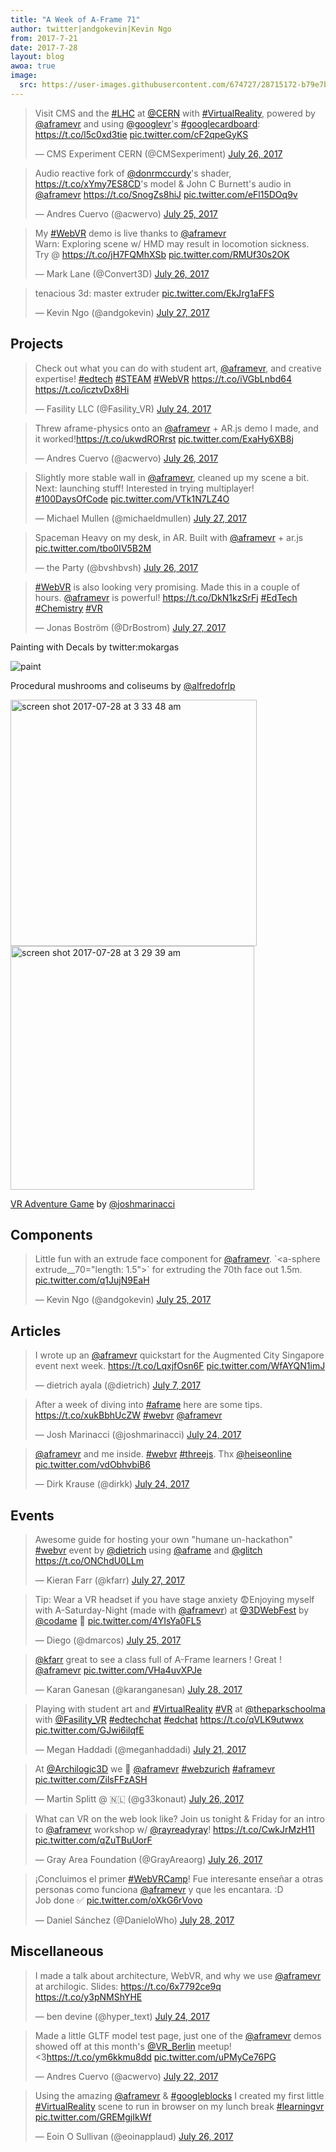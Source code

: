 ```yaml
---
title: "A Week of A-Frame 71"
author: twitter|andgokevin|Kevin Ngo
from: 2017-7-21
date: 2017-7-28
layout: blog
awoa: true
image:
  src: https://user-images.githubusercontent.com/674727/28715172-b79e7bc2-734b-11e7-8de3-60cbb5f9f316.png
---
```


<script async src="//platform.twitter.com/widgets.js" charset="utf-8"></script>

<div class="tweets tweets-feature">
<blockquote class="twitter-tweet"><p lang="en" dir="ltr">Visit CMS and the <a href="https://twitter.com/hashtag/LHC?src=hash">#LHC</a> at <a href="https://twitter.com/CERN">@CERN</a> with <a href="https://twitter.com/hashtag/VirtualReality?src=hash">#VirtualReality</a>, powered by <a href="https://twitter.com/aframevr">@aframevr</a> and using <a href="https://twitter.com/googlevr">@googlevr</a>&#39;s <a href="https://twitter.com/hashtag/googlecardboard?src=hash">#googlecardboard</a>: <a href="https://t.co/l5c0xd3tie">https://t.co/l5c0xd3tie</a> <a href="https://t.co/cF2qpeGyKS">pic.twitter.com/cF2qpeGyKS</a></p>&mdash; CMS Experiment CERN (@CMSexperiment) <a href="https://twitter.com/CMSexperiment/status/890223864562810880">July 26, 2017</a></blockquote>

<blockquote class="twitter-tweet"><p lang="en" dir="ltr">Audio reactive fork of <a href="https://twitter.com/donrmccurdy">@donrmccurdy</a>&#39;s shader, <a href="https://t.co/xYmy7ES8CD">https://t.co/xYmy7ES8CD</a>&#39;s model &amp; John C Burnett&#39;s audio in <a href="https://twitter.com/aframevr">@aframevr</a> <a href="https://t.co/SnogZs8hiJ">https://t.co/SnogZs8hiJ</a> <a href="https://t.co/eFl15DOq9v">pic.twitter.com/eFl15DOq9v</a></p>&mdash; Andres Cuervo (@acwervo) <a href="https://twitter.com/acwervo/status/889892015047147522">July 25, 2017</a></blockquote>

<blockquote class="twitter-tweet"><p lang="en" dir="ltr">My <a href="https://twitter.com/hashtag/WebVR?src=hash">#WebVR</a> demo is live thanks to <a href="https://twitter.com/aframevr">@aframevr</a> <br>Warn: Exploring scene w/ HMD may result in locomotion sickness.<br>Try @ <a href="https://t.co/jH7FQMhXSb">https://t.co/jH7FQMhXSb</a> <a href="https://t.co/RMUf30s2OK">pic.twitter.com/RMUf30s2OK</a></p>&mdash; Mark Lane (@Convert3D) <a href="https://twitter.com/Convert3D/status/890073399502004230">July 26, 2017</a></blockquote>

<blockquote class="twitter-tweet"><p lang="en" dir="ltr">tenacious 3d: master extruder <a href="https://t.co/EkJrg1aFFS">pic.twitter.com/EkJrg1aFFS</a></p>&mdash; Kevin Ngo (@andgokevin) <a href="https://twitter.com/andgokevin/status/890609851058999296">July 27, 2017</a></blockquote>

</div>

<!-- more -->

## Projects

<div class="tweets">
<blockquote class="twitter-tweet"><p lang="en" dir="ltr">Check out what you can do with student art, <a href="https://twitter.com/aframevr">@aframevr</a>, and creative expertise! <a href="https://twitter.com/hashtag/edtech?src=hash">#edtech</a> <a href="https://twitter.com/hashtag/STEAM?src=hash">#STEAM</a> <a href="https://twitter.com/hashtag/WebVR?src=hash">#WebVR</a> <a href="https://t.co/iVGbLnbd64">https://t.co/iVGbLnbd64</a> <a href="https://t.co/icztvDx8Hi">https://t.co/icztvDx8Hi</a></p>&mdash; Fasility LLC (@Fasility_VR) <a href="https://twitter.com/Fasility_VR/status/889530873275715585">July 24, 2017</a></blockquote>

<blockquote class="twitter-tweet"><p lang="en" dir="ltr">Threw aframe-physics onto an <a href="https://twitter.com/aframevr">@aframevr</a> + AR.js demo I made, and it worked!<a href="https://t.co/ukwdRORrst">https://t.co/ukwdRORrst</a> <a href="https://t.co/ExaHy6XB8j">pic.twitter.com/ExaHy6XB8j</a></p>&mdash; Andres Cuervo (@acwervo) <a href="https://twitter.com/acwervo/status/890134523127713793">July 26, 2017</a></blockquote>

<blockquote class="twitter-tweet"><p lang="en" dir="ltr">Slightly more stable wall in <a href="https://twitter.com/aframevr">@aframevr</a>, cleaned up my scene a bit. Next: launching stuff! Interested in trying multiplayer! <a href="https://twitter.com/hashtag/100DaysOfCode?src=hash">#100DaysOfCode</a> <a href="https://t.co/VTk1N7LZ4O">pic.twitter.com/VTk1N7LZ4O</a></p>&mdash; Michael Mullen (@michaeldmullen) <a href="https://twitter.com/michaeldmullen/status/890428361406685184">July 27, 2017</a></blockquote>

<blockquote class="twitter-tweet"><p lang="en" dir="ltr">Spaceman Heavy on my desk, in AR. Built with <a href="https://twitter.com/aframevr">@aframevr</a> + ar.js <a href="https://t.co/tbo0IV5B2M">pic.twitter.com/tbo0IV5B2M</a></p>&mdash; the Party (@bvshbvsh) <a href="https://twitter.com/bvshbvsh/status/890106009825529856">July 26, 2017</a></blockquote>

<blockquote class="twitter-tweet"><p lang="en" dir="ltr"><a href="https://twitter.com/hashtag/WebVR?src=hash">#WebVR</a> is also looking very promising. Made this in a couple of hours. <a href="https://twitter.com/aframevr">@aframevr</a> is powerful! <a href="https://t.co/DkN1kzSrFj">https://t.co/DkN1kzSrFj</a> <a href="https://twitter.com/hashtag/EdTech?src=hash">#EdTech</a> <a href="https://twitter.com/hashtag/Chemistry?src=hash">#Chemistry</a> <a href="https://twitter.com/hashtag/VR?src=hash">#VR</a></p>&mdash; Jonas Boström (@DrBostrom) <a href="https://twitter.com/DrBostrom/status/890656932209602561">July 27, 2017</a></blockquote>

</div>

Painting with Decals by twitter:mokargas

![paint](https://user-images.githubusercontent.com/674727/28714567-ce7587e4-7348-11e7-975c-73ff987a7280.gif)

Procedural mushrooms and coliseums by [@alfredofrlp](https://twitter.com/@alfredofrlp)

<img width="394" alt="screen shot 2017-07-28 at 3 33 48 am" src="https://user-images.githubusercontent.com/674727/28714568-d18456d6-7348-11e7-8d23-495d5c4bb028.png">

<img width="390" alt="screen shot 2017-07-28 at 3 29 39 am" src="https://user-images.githubusercontent.com/674727/28714574-d657d62e-7348-11e7-9cc4-6e79261ed684.png">

[VR Adventure Game](https://joshondesign.com/p/apps/vr/aframe-game/build/) by [@joshmarinacci](https://twitter.com/@joshmarinacci)

## Components

<div class="tweets">
<blockquote class="twitter-tweet"><p lang="en" dir="ltr">Little fun with an extrude face component for <a href="https://twitter.com/aframevr">@aframevr</a>. `&lt;a-sphere extrude__70=&quot;length: 1.5&quot;&gt;` for extruding the 70th face out 1.5m. <a href="https://t.co/q1JujN9EaH">pic.twitter.com/q1JujN9EaH</a></p>&mdash; Kevin Ngo (@andgokevin) <a href="https://twitter.com/andgokevin/status/889833853514162176">July 25, 2017</a></blockquote>

</div>

## Articles

<div class="tweets">
<blockquote class="twitter-tweet"><p lang="en" dir="ltr">I wrote up an <a href="https://twitter.com/aframevr">@aframevr</a> quickstart for the Augmented City Singapore event next week. <a href="https://t.co/LqxjfOsn6F">https://t.co/LqxjfOsn6F</a> <a href="https://t.co/WfAYQN1imJ">pic.twitter.com/WfAYQN1imJ</a></p>&mdash; dietrich ayala (@dietrich) <a href="https://twitter.com/dietrich/status/883255328271245312">July 7, 2017</a></blockquote>

<blockquote class="twitter-tweet"><p lang="en" dir="ltr">After a week of diving into <a href="https://twitter.com/hashtag/aframe?src=hash">#aframe</a> here are some tips. <a href="https://t.co/xukBbhUcZW">https://t.co/xukBbhUcZW</a> <a href="https://twitter.com/hashtag/webvr?src=hash">#webvr</a> <a href="https://twitter.com/aframevr">@aframevr</a></p>&mdash; Josh Marinacci (@joshmarinacci) <a href="https://twitter.com/joshmarinacci/status/889495890255269888">July 24, 2017</a></blockquote>

<blockquote class="twitter-tweet"><p lang="en" dir="ltr"><a href="https://twitter.com/aframevr">@aframevr</a> and me inside. <a href="https://twitter.com/hashtag/webvr?src=hash">#webvr</a> <a href="https://twitter.com/hashtag/threejs?src=hash">#threejs</a>. Thx <a href="https://twitter.com/heiseonline">@heiseonline</a> <a href="https://t.co/vdObhvbiB6">pic.twitter.com/vdObhvbiB6</a></p>&mdash; Dirk Krause (@dirkk) <a href="https://twitter.com/dirkk/status/889514367536029696">July 24, 2017</a></blockquote>

</div>

## Events

<div class="tweets">
<blockquote class="twitter-tweet"><p lang="en" dir="ltr">Awesome guide for hosting your own &quot;humane un-hackathon&quot; <a href="https://twitter.com/hashtag/webvr?src=hash">#webvr</a> event by <a href="https://twitter.com/dietrich">@dietrich</a> using <a href="https://twitter.com/aframe">@aframe</a> and <a href="https://twitter.com/glitch">@glitch</a> <a href="https://t.co/ONChdU0LLm">https://t.co/ONChdU0LLm</a></p>&mdash; Kieran Farr (@kfarr) <a href="https://twitter.com/kfarr/status/890584155846713344">July 27, 2017</a></blockquote>

<blockquote class="twitter-tweet"><p lang="en" dir="ltr">Tip: Wear a VR headset if you have stage anxiety 😨Enjoying myself with A-Saturday-Night (made with <a href="https://twitter.com/aframevr">@aframevr</a>) at <a href="https://twitter.com/3DWebFest">@3DWebFest</a> by <a href="https://twitter.com/codame">@codame</a> 💃 <a href="https://t.co/4YIsYa0FL5">pic.twitter.com/4YIsYa0FL5</a></p>&mdash; Diego (@dmarcos) <a href="https://twitter.com/dmarcos/status/889987299471048704">July 25, 2017</a></blockquote>

<blockquote class="twitter-tweet" data-lang="en"><p lang="en" dir="ltr"><a href="https://twitter.com/kfarr">@kfarr</a> great to see a class full of A-Frame learners ! Great ! <a href="https://twitter.com/aframevr">@aframevr</a> <a href="https://t.co/VHa4uvXPJe">pic.twitter.com/VHa4uvXPJe</a></p>&mdash; Karan Ganesan (@karanganesan) <a href="https://twitter.com/karanganesan/status/890748257005051904">July 28, 2017</a></blockquote>

<blockquote class="twitter-tweet"><p lang="en" dir="ltr">Playing with student art and <a href="https://twitter.com/hashtag/VirtualReality?src=hash">#VirtualReality</a> <a href="https://twitter.com/hashtag/VR?src=hash">#VR</a> at <a href="https://twitter.com/TheParkSchoolMA">@theparkschoolma</a> with <a href="https://twitter.com/Fasility_VR">@Fasility_VR</a>  <a href="https://twitter.com/hashtag/edtechchat?src=hash">#edtechchat</a> <a href="https://twitter.com/hashtag/edchat?src=hash">#edchat</a> <a href="https://t.co/qVLK9utwwx">https://t.co/qVLK9utwwx</a> <a href="https://t.co/GJwi6ilqfE">pic.twitter.com/GJwi6ilqfE</a></p>&mdash; Megan Haddadi (@meganhaddadi) <a href="https://twitter.com/meganhaddadi/status/888498611885137920">July 21, 2017</a></blockquote>

<blockquote class="twitter-tweet"><p lang="en" dir="ltr">At <a href="https://twitter.com/Archilogic3D">@Archilogic3D</a> we 💙 <a href="https://twitter.com/aframevr">@aframevr</a>  <a href="https://twitter.com/hashtag/webzurich?src=hash">#webzurich</a> <a href="https://twitter.com/hashtag/aframevr?src=hash">#aframevr</a> <a href="https://t.co/ZilsFFzASH">pic.twitter.com/ZilsFFzASH</a></p>&mdash; Martin Splitt @ 🇳🇱 (@g33konaut) <a href="https://twitter.com/g33konaut/status/890258008596500480">July 26, 2017</a></blockquote>

<blockquote class="twitter-tweet"><p lang="en" dir="ltr">What can VR on the web look like? Join us tonight &amp; Friday for an intro to <a href="https://twitter.com/aframevr">@aframevr</a> workshop w/ <a href="https://twitter.com/rayreadyray">@rayreadyray</a>! <a href="https://t.co/CwkJrMzH11">https://t.co/CwkJrMzH11</a> <a href="https://t.co/qZuTBuUorF">pic.twitter.com/qZuTBuUorF</a></p>&mdash; Gray Area Foundation (@GrayAreaorg) <a href="https://twitter.com/GrayAreaorg/status/890266777929777152">July 26, 2017</a></blockquote>

<blockquote class="twitter-tweet"><p lang="es" dir="ltr">¡Concluimos el primer <a href="https://twitter.com/hashtag/WebVRCamp?src=hash">#WebVRCamp</a>! Fue interesante enseñar a otras personas como funciona <a href="https://twitter.com/aframevr">@aframevr</a> y que les encantara. :D<br>Job done ✅ <a href="https://t.co/oXkG6rVovo">pic.twitter.com/oXkG6rVovo</a></p>&mdash; Daniel Sánchez (@DanieloWho) <a href="https://twitter.com/DanieloWho/status/890742134504136704">July 28, 2017</a></blockquote>

</div>

## Miscellaneous

<div class="tweets">
<blockquote class="twitter-tweet"><p lang="en" dir="ltr">I made a talk about architecture, WebVR, and why we use <a href="https://twitter.com/aframevr">@aframevr</a> at archilogic. Slides: <a href="https://t.co/6x7792ce9q">https://t.co/6x7792ce9q</a> <a href="https://t.co/y3pNMShYHE">https://t.co/y3pNMShYHE</a></p>&mdash; ben devine (@hyper_text) <a href="https://twitter.com/hyper_text/status/889489781993988096">July 24, 2017</a></blockquote>

<blockquote class="twitter-tweet"><p lang="en" dir="ltr">Made a little GLTF model test page, just one of the <a href="https://twitter.com/aframevr">@aframevr</a> demos showed off at this month&#39;s <a href="https://twitter.com/VR_Berlin">@VR_Berlin</a> meetup! &lt;3<a href="https://t.co/ym6kkmu8dd">https://t.co/ym6kkmu8dd</a> <a href="https://t.co/uPMyCe76PG">pic.twitter.com/uPMyCe76PG</a></p>&mdash; Andres Cuervo (@acwervo) <a href="https://twitter.com/acwervo/status/888689911695626240">July 22, 2017</a></blockquote>

<blockquote class="twitter-tweet"><p lang="en" dir="ltr">Using the amazing <a href="https://twitter.com/aframevr">@aframevr</a> &amp; <a href="https://twitter.com/hashtag/googleblocks?src=hash">#googleblocks</a> I created my first little <a href="https://twitter.com/hashtag/VirtualReality?src=hash">#VirtualReality</a> scene to run in browser on my lunch break <a href="https://twitter.com/hashtag/learningvr?src=hash">#learningvr</a> <a href="https://t.co/GREMgjIkWf">pic.twitter.com/GREMgjIkWf</a></p>&mdash; Eoin O Sullivan (@eoinapplaud) <a href="https://twitter.com/eoinapplaud/status/890200383775264769">July 26, 2017</a></blockquote>

</div>
